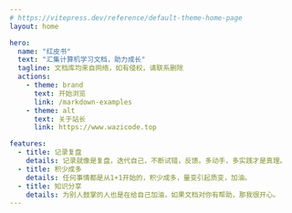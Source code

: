 ```yaml
---
# https://vitepress.dev/reference/default-theme-home-page
layout: home

hero:
  name: "红皮书"
  text: "汇集计算机学习文档，助力成长"
  tagline: 文档库均来自网络，如有侵权，请联系删除
  actions:
    - theme: brand
      text: 开始浏览
      link: /markdown-examples
    - theme: alt
      text: 关于站长
      link: https://www.wazicode.top

features:
  - title: 记录复盘
    details: 记录就像是复盘，迭代自己，不断试错，反馈。多动手，多实践才是真理。
  - title: 积少成多
    details: 任何事情都是从1+1开始的，积少成多，量变引起质变，加油。
  - title: 知识分享
    details: 为别人鼓掌的人也是在给自己加油，如果文档对你有帮助，那我很开心。
---
```


